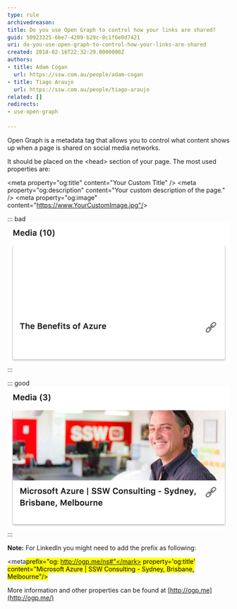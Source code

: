 ```yaml
---
type: rule
archivedreason: 
title: Do you use Open Graph to control how your links are shared?
guid: 50923325-6be7-4209-b29c-0c1f6e0d7421
uri: do-you-use-open-graph-to-control-how-your-links-are-shared
created: 2018-02-16T22:32:29.0000000Z
authors:
- title: Adam Cogan
  url: https://ssw.com.au/people/adam-cogan
- title: Tiago Araujo
  url: https://ssw.com.au/people/tiago-araujo
related: []
redirects:
- use-open-graph

---
```


Open Graph is a metadata tag that allows you to control what content shows up when a page is shared on social media networks.

<!--endintro-->

It should be placed on the &lt;head&gt; section of your page. The most used properties are:

&lt;meta property="og:title" content="Your Custom Title" /&gt;
&lt;meta property="og:description" content="Your custom description of the page." /&gt;
&lt;meta property="og:image" content="https://www.YourCustomImage.jpg"/&gt;

::: bad  
![Figure: Bad example - Shared link has no image and the title was "guessed" by LinkedIn](open-graph-bad.jpg)  
:::

::: good  
![Figure: Good example - Shared link has a nice image and title, both defined via Open Graph tags](opengraph-good.jpg)  
:::

**Note:** For LinkedIn you might need to add the prefix as following:

&lt;meta<mark>prefix="og: http://ogp.me/ns#"</mark> property='og:title' content="Microsoft Azure | SSW Consulting - Sydney, Brisbane, Melbourne"/&gt;

More information and other properties can be found at [http://ogp.me](http://ogp.me/)
